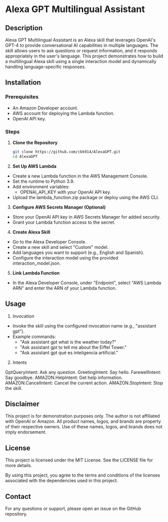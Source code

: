 # Alexa GPT Multilingual Assistant

## Description

Alexa GPT Multilingual Assistant is an Alexa skill that leverages OpenAI's GPT-4 to provide conversational AI capabilities in multiple languages. The skill allows users to ask questions or request information, and it responds appropriately in the user's language. This project demonstrates how to build a multilingual Alexa skill using a single interaction model and dynamically handling language-specific responses.

## Installation

### Prerequisites
- An Amazon Developer account.
- AWS account for deploying the Lambda function.
- OpenAI API key.

### Steps
1. **Clone the Repository**
   ```sh
   git clone https://github.com/cbk914/AlexaGPT.git
   cd AlexaGPT

2. **Set Up AWS Lambda**

- Create a new Lambda function in the AWS Management Console.
- Set the runtime to Python 3.9.
- Add environment variables:
  * OPENAI_API_KEY with your OpenAI API key.
- Upload the lambda_function.zip package or deploy using the AWS CLI.

3. **Configure AWS Secrets Manager (Optional)**

- Store your OpenAI API key in AWS Secrets Manager for added security.
- Grant your Lambda function access to the secret.

4. **Create Alexa Skill**

- Go to the Alexa Developer Console.
- Create a new skill and select "Custom" model.
- Add languages you want to support (e.g., English and Spanish).
- Configure the interaction model using the provided interaction_model.json.

5. **Link Lambda Function**

- In the Alexa Developer Console, under "Endpoint", select "AWS Lambda ARN" and enter the ARN of your Lambda function.

## Usage

1. Invocation

- Invoke the skill using the configured invocation name (e.g., "assistant gpt").
- Example commands:
  - "Ask assistant gpt what is the weather today?"
  - "Ask assistant gpt to tell me about the Eiffel Tower."
  - "Ask assistant gpt qué es inteligencia artificial."

2. Intents

GptQueryIntent: Ask any question.
GreetingIntent: Say hello.
FarewellIntent: Say goodbye.
AMAZON.HelpIntent: Get help information.
AMAZON.CancelIntent: Cancel the current action.
AMAZON.StopIntent: Stop the skill.

## Disclaimer
This project is for demonstration purposes only. The author is not affiliated with OpenAI or Amazon. All product names, logos, and brands are property of their respective owners. Use of these names, logos, and brands does not imply endorsement.

## License
This project is licensed under the MIT License. See the LICENSE file for more details.

By using this project, you agree to the terms and conditions of the licenses associated with the dependencies used in this project.

## Contact
For any questions or support, please open an issue on the GitHub repository.
